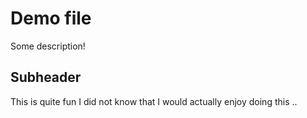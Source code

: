 # Demo file

Some description!

## Subheader

This is quite fun I did not know that I would actually enjoy doing this ..
